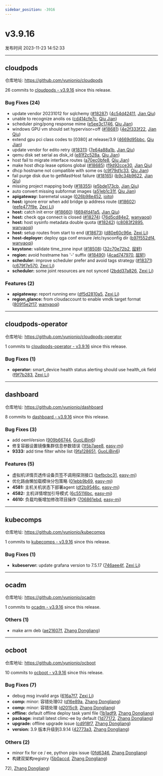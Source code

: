 ```yaml
---
sidebar_position: -3916
---
```


# v3.9.16

发布时间 2023-11-23 14:52:33

-----

## cloudpods

仓库地址: https://github.com/yunionio/cloudpods

26 commits to [cloudpods - v3.9.16](https://github.com/yunionio/cloudpods/compare/v3.9.14...v3.9.16) since this release.

### Bug Fixes (24)
- update vendor 20231012 for sqlchemy ([#18287](https://github.com/yunionio/cloudpods/issues/18287)) ([4c54d42411](https://github.com/yunionio/cloudpods/commit/4c54d42411cb37ac3ddda9ef3d938dafac3c0341), [Jian Qiu](mailto:swordqiu@gmail.com))
- unable to recognize anolis os ([cd414cfe7c](https://github.com/yunionio/cloudpods/commit/cd414cfe7c183eb25c3aaf6af204811427e313ef), [Qiu Jian](mailto:qiujian@yunionyun.com))
- scheduler ping/pong response mime ([e5ee3c1746](https://github.com/yunionio/cloudpods/commit/e5ee3c1746176c1d4a397c53b2ff344818626de0), [Qiu Jian](mailto:qiujian@yunionyun.com))
- windows GPU vm should set hypervisor=off ([#18681](https://github.com/yunionio/cloudpods/issues/18681)) ([4e2f333f22](https://github.com/yunionio/cloudpods/commit/4e2f333f2284cfb4dce87895d1b393db51aca74c), [Jian Qiu](mailto:swordqiu@gmail.com))
- extend gpu pci class codes to [0380] at release/3.9 ([4669d95bbc](https://github.com/yunionio/cloudpods/commit/4669d95bbccdccae8053ab571e59b6a95c9bedd6), [Qiu Jian](mailto:qiujian@yunionyun.com))
- update vendor for edito retry ([#18311](https://github.com/yunionio/cloudpods/issues/18311)) ([7e64a88a1b](https://github.com/yunionio/cloudpods/commit/7e64a88a1ba4786136bdb9a8439d729be4182608), [Jian Qiu](mailto:swordqiu@gmail.com))
- qemu disk set serial as disk_id ([e81f2c528a](https://github.com/yunionio/cloudpods/commit/e81f2c528a50268748f27b6c118ac96384846ee2), [Qiu Jian](mailto:qiujian@yunionyun.com))
- host fail to migrate interface routes ([a70ec0bfe8](https://github.com/yunionio/cloudpods/commit/a70ec0bfe8ae79b77673f681e95a9bf77dc311a9), [Qiu Jian](mailto:qiujian@yunionyun.com))
- make host dhcp lease options global ([#18685](https://github.com/yunionio/cloudpods/issues/18685)) ([f9d92cce30](https://github.com/yunionio/cloudpods/commit/f9d92cce3025a160b9619c4906a860ef759d4415), [Jian Qiu](mailto:swordqiu@gmail.com))
- dhcp hostname not compatible with some os ([c9f79d1c33](https://github.com/yunionio/cloudpods/commit/c9f79d1c33067045d2140b12fbbed7606cda642b), [Qiu Jian](mailto:qiujian@yunionyun.com))
- fail purge disk due to getMastHost failure ([#18165](https://github.com/yunionio/cloudpods/issues/18165)) ([b9c34b9622](https://github.com/yunionio/cloudpods/commit/b9c34b96222180908e776ef36a83670777d4e0ca), [Jian Qiu](mailto:swordqiu@gmail.com))
- missing project mapping body ([#18355](https://github.com/yunionio/cloudpods/issues/18355)) ([e5bde173cb](https://github.com/yunionio/cloudpods/commit/e5bde173cb08f93d194be25b101471e827ff5b7d), [Jian Qiu](mailto:swordqiu@gmail.com))
- auto convert missing subformat images ([a51eb1c31f](https://github.com/yunionio/cloudpods/commit/a51eb1c31f3b17482f061696f87eae0235161065), [Qiu Jian](mailto:qiujian@yunionyun.com))
- **apigateway:** baremetal usage ([026b98e452](https://github.com/yunionio/cloudpods/commit/026b98e45266953296fac6a6030368a5e2aa5052), [ioito](mailto:qu_xuan@icloud.com))
- **host:** ignore error when add bridge ip address route ([#18602](https://github.com/yunionio/cloudpods/issues/18602)) ([eefe477f9e](https://github.com/yunionio/cloudpods/commit/eefe477f9e8cc425a3693d11a19fc996ee07dda2), [Zexi Li](mailto:zexi.li@icloud.com))
- **host:** catch init error ([#18660](https://github.com/yunionio/cloudpods/issues/18660)) ([6694fd41a5](https://github.com/yunionio/cloudpods/commit/6694fd41a5f520b4288a0a668cc2a94bdd4ba2f8), [Jian Qiu](mailto:swordqiu@gmail.com))
- **host:** check qga connect is closed ([#18274](https://github.com/yunionio/cloudpods/issues/18274)) ([76d5cd84e2](https://github.com/yunionio/cloudpods/commit/76d5cd84e2d9846158a674c397fcff7dfd04d1e8), [wanyaoqi](mailto:18528551+wanyaoqi@users.noreply.github.com))
- **host:** host sysinfo metadata double quota ([#18242](https://github.com/yunionio/cloudpods/issues/18242)) ([c8083f2895](https://github.com/yunionio/cloudpods/commit/c8083f2895afc9201ec629a376b9184cce1f8e4d), [wanyaoqi](mailto:18528551+wanyaoqi@users.noreply.github.com))
- **host:** setup routes from start to end ([#18673](https://github.com/yunionio/cloudpods/issues/18673)) ([d80e60c96e](https://github.com/yunionio/cloudpods/commit/d80e60c96eb7eb0ac86dea9827470a23ed02b6a8), [Zexi Li](mailto:zexi.li@icloud.com))
- **host-deployer:** deploy qga conf ensure /etc/sysconfig dir ([b97f552df4](https://github.com/yunionio/cloudpods/commit/b97f552df4f09df724f21ae3d64630feb2166e1e), [wanyaoqi](mailto:d3lx.yq@gmail.com))
- **keystone:** validate time_zone input ([#18508](https://github.com/yunionio/cloudpods/issues/18508)) ([32c70e72b2](https://github.com/yunionio/cloudpods/commit/32c70e72b2641f716714b1656829040660444b6e), [屈轩](mailto:qu_xuan@icloud.com))
- **region:** avoid hostname has '-' suffix ([#18490](https://github.com/yunionio/cloudpods/issues/18490)) ([4cad747970](https://github.com/yunionio/cloudpods/commit/4cad747970fa0cd773788fcaed9c6a0b618022a0), [屈轩](mailto:qu_xuan@icloud.com))
- **scheduler:** improve scheduler prefer and avoid tags strategy ([#18371](https://github.com/yunionio/cloudpods/issues/18371)) ([c679f7e570](https://github.com/yunionio/cloudpods/commit/c679f7e570e8ba83fd5340af5ec4ad09d8193386), [Zexi Li](mailto:zexi.li@icloud.com))
- **scheduler:** some joint resources are not synced ([2bdd37a826](https://github.com/yunionio/cloudpods/commit/2bdd37a82654efc37561e6858896cea545ee8382), [Zexi Li](mailto:zexi.li@icloud.com))

### Features (2)
- **apigateway:** report running env ([df5d2810a5](https://github.com/yunionio/cloudpods/commit/df5d2810a56e302eb631a5400b8e4770bac4a49d), [Zexi Li](mailto:zexi.li@icloud.com))
- **region,glance:** from cloudaccount to enable vmdk target format ([80915e2f17](https://github.com/yunionio/cloudpods/commit/80915e2f17fd9416374f80b22be9143c19127036), [wanyaoqi](mailto:d3lx.yq@gmail.com))

-----

## cloudpods-operator

仓库地址: https://github.com/yunionio/cloudpods-operator

1 commits to [cloudpods-operator - v3.9.16](https://github.com/yunionio/cloudpods-operator/compare/v3.9.14...v3.9.16) since this release.

### Bug Fixes (1)
- **operator:** smart_device health status alerting should use health_ok field ([f9f7b283](https://github.com/yunionio/cloudpods-operator/commit/f9f7b2833bfd283b786007b26002382f58ad8075), [Zexi Li](mailto:zexi.li@icloud.com))

-----

## dashboard

仓库地址: https://github.com/yunionio/dashboard

8 commits to [dashboard - v3.9.16](https://github.com/yunionio/dashboard/compare/v3.9.14...v3.9.16) since this release.

### Bug Fixes (3)
- add oemVersion ([909b66744](https://github.com/yunionio/dashboard/commit/909b66744b92d36e09d1c5b2035f9e87b43c81c8), [GuoLiBin6](mailto:glbin533@163.com))
- 修复容器设置镜像集群信息参数错误 ([1f5b7aee8](https://github.com/yunionio/dashboard/commit/1f5b7aee843189e085c0fa69133492e6899b9970), [easy-mj](mailto:boss_think@163.com))
- **9333:** add time filter white list ([9fa128651](https://github.com/yunionio/dashboard/commit/9fa12865117a29512181bd2034e4c383c5100393), [GuoLiBin6](mailto:glbin533@163.com))

### Features (5)
- 虚拟机详情页透传设备页签不调用探测接口 ([befbcbc31](https://github.com/yunionio/dashboard/commit/befbcbc31174431ae3a2bfdf5e5788cde8fc4324), [easy-mj](mailto:boss_think@163.com))
- 优化路由懒加载模块分包策略 ([01ebb9b69](https://github.com/yunionio/dashboard/commit/01ebb9b690b93bb71c38e0597e599c809aea5e0e), [easy-mj](mailto:boss_think@163.com))
- **4581:** 主机关机状态下部署agent ([df2b9546c](https://github.com/yunionio/dashboard/commit/df2b9546c6bf2252c05f0f52f23573f94da8ddee), [easy-mj](mailto:boss_think@163.com))
- **4582:** 主机详情增加引导模式 ([6c55116bc](https://github.com/yunionio/dashboard/commit/6c55116bc59811803c64b412623a3c06e8c202f0), [easy-mj](mailto:boss_think@163.com))
- **4610:** 负载均衡增加修改项目操作 ([706861ebd](https://github.com/yunionio/dashboard/commit/706861ebddef3c77d2dbe1ccc6a61da146b56931), [easy-mj](mailto:boss_think@163.com))

-----

## kubecomps

仓库地址: https://github.com/yunionio/kubecomps

1 commits to [kubecomps - v3.9.16](https://github.com/yunionio/kubecomps/compare/v3.9.14...v3.9.16) since this release.

### Bug Fixes (1)
- **kubeserver:** update grafana version to 7.5.17 ([746aee4f](https://github.com/yunionio/kubecomps/commit/746aee4f8253dcf9f41ec60046c659c54c266c1b), [Zexi Li](mailto:zexi.li@icloud.com))

-----

## ocadm

仓库地址: https://github.com/yunionio/ocadm

1 commits to [ocadm - v3.9.16](https://github.com/yunionio/ocadm/compare/v3.9.14...v3.9.16) since this release.

### Others (1)
- make arm deb ([ae21607f](https://github.com/yunionio/ocadm/commit/ae21607f5b8d608feb1f89a3ad05277fc7279bad), [Zhang Dongliang](mailto:zhangdongliang@yunion.cn))

-----

## ocboot

仓库地址: https://github.com/yunionio/ocboot

10 commits to [ocboot - v3.9.16](https://github.com/yunionio/ocboot/compare/v3.9.14...v3.9.16) since this release.

### Bug Fixes (7)
- debug msg invalid args ([616a7f7](https://github.com/yunionio/ocboo/commit/616a7f7c5f4115cca97d9ffd46fe69da012ffbc8), [Zexi Li](mailto:zexi.li@icloud.com))
- **comp:** minor: 容错处理02 ([d16e89a](https://github.com/yunionio/ocboo/commit/d16e89a6cc6534fa5daf3ed5a35c1941b9d4143d), [Zhang Dongliang](mailto:zhangdongliang@yunion.cn))
- **comp:** minor: 容错处理 ([d2015c9](https://github.com/yunionio/ocboo/commit/d2015c900c2c80b04b446c267c7baaf20b37d77e), [Zhang Dongliang](mailto:zhangdongliang@yunion.cn))
- **offline:** default offline deploy task yaml file ([1b1adf9](https://github.com/yunionio/ocboo/commit/1b1adf927ceec66443c85ee87c57f4a853b30ca1), [Zhang Dongliang](mailto:zhangdongliang@yunion.cn))
- **package:** install latest climc-ee by default ([1d77172](https://github.com/yunionio/ocboo/commit/1d771725ef22718eb095096c73ed969bd5f13695), [Zhang Dongliang](mailto:zhangdongliang@yunion.cn))
- **upgrade:** offline upgrade issue ([cd918f7](https://github.com/yunionio/ocboo/commit/cd918f76171a87faf3c37ba8cd09f16cfd9de9bd), [Zhang Dongliang](mailto:zhangdongliang@yunion.cn))
- **version:** 3.9 版本升级到3.9.14 ([42773a3](https://github.com/yunionio/ocboo/commit/42773a332ce6350997e38940f471c01bcffc468d), [Zhang Dongliang](mailto:zhangdongliang@yunion.cn))

### Others (2)
- minor fix for ce / ee, python pips issue ([0fd6346](https://github.com/yunionio/ocboo/commit/0fd63462dad9ca96cfaffed1f6136af5708df392), [Zhang Dongliang](mailto:zhangdongliang@yunion.cn))
- 构建双架构registry ([5b0accd](https://github.com/yunionio/ocboo/commit/5b0accd1fb3d4a96d18d693503b66496c886a572), [Zhang Dongliang](mailto:zhangdongliang@yunion.cn))

72), [Zhang Dongliang](mailto:zhangdongliang@yunion.cn))

[ocboot - v3.9.16]: https://github.com/yunionio/ocboot/compare/v3.9.14...v3.9.16

